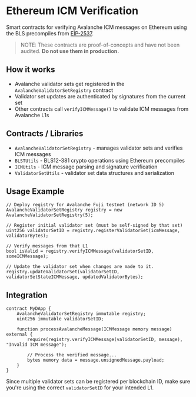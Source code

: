 # Ethereum ICM Verification

Smart contracts for verifying Avalanche ICM messages on Ethereum using the BLS precompiles from [EIP-2537](https://eips.ethereum.org/EIPS/eip-2537).

> NOTE: These contracts are proof-of-concepts and have not been audited. **Do not use them in production.**

## How it works

- Avalanche validator sets get registered in the `AvalancheValidatorSetRegistry` contract
- Validator set updates are authenticated by signatures from the current set  
- Other contracts call `verifyICMMessage()` to validate ICM messages from Avalanche L1s

## Contracts / Libraries
- `AvalancheValidatorSetRegistry` - manages validator sets and verifies ICM messages
- `BLSTUtils` - BLS12-381 crypto operations using Ethereum precompiles
- `ICMUtils` - ICM message parsing and signature verification
- `ValidatorSetUtils` - validator set data structures and serialization

## Usage Example

```solidity
// Deploy registry for Avalanche Fuji testnet (network ID 5)
AvalancheValidatorSetRegistry registry = new AvalancheValidatorSetRegistry(5);

// Register initial validator set (must be self-signed by that set)
uint256 validatorSetID = registry.registerValidatorSet(icmMessage, validatorBytes);

// Verify messages from that L1
bool isValid = registry.verifyICMMessage(validatorSetID, someICMMessage);

// Update the validator set when changes are made to it.
registry.updateValidatorSet(validatorSetID, validatorSetStateICMMessage, updatedValidatorBytes);

```

## Integration

```solidity
contract MyDApp {
    AvalancheValidatorSetRegistry immutable registry;
    uint256 immutable validatorSetID;
    
    function processAvalancheMessage(ICMMessage memory message) external {
        require(registry.verifyICMMessage(validatorSetID, message), "Invalid ICM message");
        
        // Process the verified message...
        bytes memory data = message.unsignedMessage.payload;
    }
}
```

Since multiple validator sets can be registered per blockchain ID, make sure you're using the correct `validatorSetID` for your intended L1.
